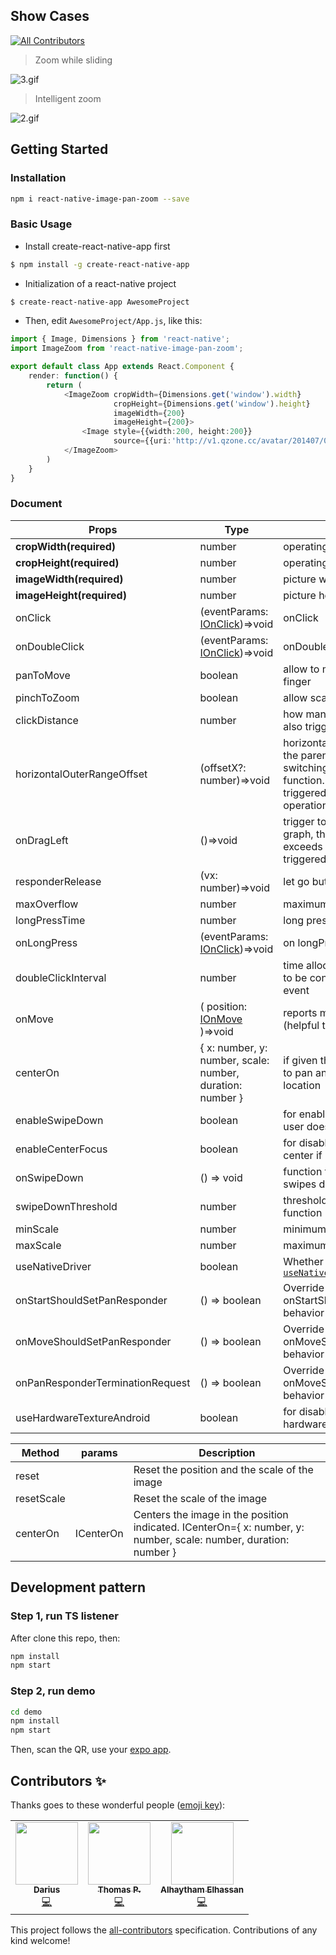 ## Show Cases
<!-- ALL-CONTRIBUTORS-BADGE:START - Do not remove or modify this section -->
[![All Contributors](https://img.shields.io/badge/all_contributors-3-orange.svg?style=flat-square)](#contributors-)
<!-- ALL-CONTRIBUTORS-BADGE:END -->

> Zoom while sliding

![3.gif](https://cloud.githubusercontent.com/assets/7970947/18501092/87d5efe8-7a80-11e6-9234-516b2be1e729.gif)

> Intelligent zoom

![2.gif](https://cloud.githubusercontent.com/assets/7970947/18501091/87b14d8c-7a80-11e6-904d-8c434e1904ce.gif)

## Getting Started

### Installation

```bash
npm i react-native-image-pan-zoom --save
```

### Basic Usage

- Install create-react-native-app first

```bash
$ npm install -g create-react-native-app
```

- Initialization of a react-native project

```bash
$ create-react-native-app AwesomeProject
```

- Then, edit `AwesomeProject/App.js`, like this:

```typescript
import { Image, Dimensions } from 'react-native';
import ImageZoom from 'react-native-image-pan-zoom';

export default class App extends React.Component {
    render: function() {
        return (
            <ImageZoom cropWidth={Dimensions.get('window').width}
                       cropHeight={Dimensions.get('window').height}
                       imageWidth={200}
                       imageHeight={200}>
                <Image style={{width:200, height:200}}
                       source={{uri:'http://v1.qzone.cc/avatar/201407/07/00/24/53b9782c444ca987.jpg!200x200.jpg'}}/>
            </ImageZoom>
        )
    }
}
```

### Document

| Props | Type | Description | DefaultValue |
| --- | --- | --- | --- |
| **cropWidth(required)** | number | operating area width | 100 |
| **cropHeight(required)** | number | operating area height | 100 |
| **imageWidth(required)** | number | picture width | 100 |
| **imageHeight(required)** | number | picture height | 100 |
| onClick | (eventParams: [IOnClick](https://github.com/ascoders/react-native-image-zoom/blob/master/src/image-zoom/image-zoom.type.ts))=>void | onClick | ()=>{} |
| onDoubleClick | (eventParams: [IOnClick](https://github.com/ascoders/react-native-image-zoom/blob/master/src/image-zoom/image-zoom.type.ts))=>void | onDoubleClick | ()=>{} |
| panToMove | boolean | allow to move picture with one finger | true |
| pinchToZoom | boolean | allow scale with two fingers | true |
| clickDistance | number | how many finger movement can also trigger `onClick` | 10 |
| horizontalOuterRangeOffset | (offsetX?: number)=>void | horizontal beyond the distance, the parent to do picture switching, you can listen to this function. When this function is triggered, you can do the switch operation | ()=>{} |
| onDragLeft | ()=>void | trigger to switch to the left of the graph, the left sliding speed exceeds the threshold when triggered | ()=>{} |
| responderRelease | (vx: number)=>void | let go but do not cancel | ()=>{} |
| maxOverflow | number | maximum sliding threshold | 100 |
| longPressTime | number | long press threshold | 800 |
| onLongPress | (eventParams: [IOnClick](https://github.com/ascoders/react-native-image-zoom/blob/master/src/image-zoom/image-zoom.type.ts))=>void | on longPress | ()=> {} |
| doubleClickInterval | number | time allocated for second click to be considered as doublClick event | 175 |
| onMove | ( position: [IOnMove](https://github.com/ascoders/react-native-image-zoom/blob/master/src/image-zoom/image-zoom.type.ts) )=>void | reports movement position data (helpful to build overlays) | ()=> {} |
| centerOn | { x: number, y: number, scale: number, duration: number } | if given this will cause the map to pan and zoom to the desired location | undefined |
| enableSwipeDown | boolean | for enabling vertical movement if user doesn't want it | false |
| enableCenterFocus | boolean | for disabling focus on image center if user doesn't want it | true |
| onSwipeDown | () => void | function that fires when user swipes down | null |
| swipeDownThreshold | number | threshold for firing swipe down function | 230 |
| minScale | number | minimum zoom scale | 0.6 |
| maxScale | number | maximum zoom scale | 10 |
| useNativeDriver | boolean | Whether to animate using [`useNativeDriver`](https://reactnative.dev/docs/animations#using-the-native-driver) | false |
| onStartShouldSetPanResponder | () => boolean | Override onStartShouldSetPanResponder behavior | () => true |
| onMoveShouldSetPanResponder | () => boolean | Override onMoveShouldSetPanResponder behavior | undefined |
| onPanResponderTerminationRequest | () => boolean | Override onMoveShouldSetPanResponder behavior | () => false |
| useHardwareTextureAndroid | boolean | for disabling rendering to hardware texture on Android | true |

| Method | params | Description |
| --- | --- | --- |
| reset |  | Reset the position and the scale of the image |
| resetScale |  | Reset the scale of the image |
| centerOn | ICenterOn | Centers the image in the position indicated. ICenterOn={ x: number, y: number, scale: number, duration: number } |

## Development pattern

### Step 1, run TS listener

After clone this repo, then:

```bash
npm install
npm start
```

### Step 2, run demo

```bash
cd demo
npm install
npm start
```

Then, scan the QR, use your [expo app](https://expo.io./).

## Contributors ✨

Thanks goes to these wonderful people ([emoji key](https://allcontributors.org/docs/en/emoji-key)):

<!-- ALL-CONTRIBUTORS-LIST:START - Do not remove or modify this section -->
<!-- prettier-ignore-start -->
<!-- markdownlint-disable -->
<table>
  <tr>
    <td align="center"><a href="http://kingdaro.net"><img src="https://avatars1.githubusercontent.com/u/19603573?v=4" width="100px;" alt=""/><br /><sub><b>Darius</b></sub></a><br /><a href="https://github.com/ascoders/react-native-image-zoom/commits?author=kingdaro" title="Code">💻</a></td>
    <td align="center"><a href="https://tpxp.ddns.net"><img src="https://avatars2.githubusercontent.com/u/7191841?v=4" width="100px;" alt=""/><br /><sub><b>Thomas P.</b></sub></a><br /><a href="https://github.com/ascoders/react-native-image-zoom/commits?author=TPXP" title="Code">💻</a></td>
    <td align="center"><a href="https://github.com/AlhaythamElhassan"><img src="https://avatars0.githubusercontent.com/u/20684701?v=4" width="100px;" alt=""/><br /><sub><b>Alhaytham Elhassan</b></sub></a><br /><a href="https://github.com/ascoders/react-native-image-zoom/commits?author=AlhaythamElhassan" title="Code">💻</a></td>
  </tr>
</table>

<!-- markdownlint-enable -->
<!-- prettier-ignore-end -->
<!-- ALL-CONTRIBUTORS-LIST:END -->

This project follows the [all-contributors](https://github.com/all-contributors/all-contributors) specification. Contributions of any kind welcome!